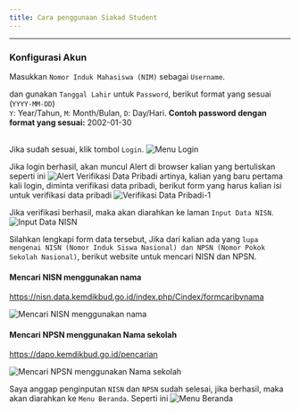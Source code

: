 ```yaml
---
title: Cara penggunaan Siakad Student
---
```

***

### Konfigurasi Akun

Masukkan `Nomor Induk Mahasiswa (NIM)` sebagai `Username`.

dan gunakan `Tanggal Lahir` untuk `Password`, berikut format yang sesuai (`YYYY-MM-DD`)<br />
`Y`: Year/Tahun, `M`: Month/Bulan, `D`: Day/Hari.
<b>Contoh password dengan format yang sesuai:</b> 2002-01-30<br /><br />

Jika sudah sesuai, klik tombol `Login`.
![Menu Login](https://media.discordapp.net/attachments/1017258633513422859/1017747625375694918/1.png)

Jika login berhasil, akan muncul Alert di browser kalian yang bertuliskan seperti ini
![Alert Verifikasi Data Pribadi](https://media.discordapp.net/attachments/1017258633513422859/1017748821859635281/verifikasi_data_pribadi.png)
artinya, kalian yang baru pertama kali login, diminta verifikasi data pribadi, berikut form yang harus kalian isi untuk verifikasi data pribadi
![Verifikasi Data Pribadi-1](https://media.discordapp.net/attachments/1017258633513422859/1017750744943820831/verifikasi_data_pribadi-2.png?width=501&height=671)

Jika verifikasi berhasil, maka akan diarahkan ke laman `Input Data NISN`.
![Input Data NISN](https://media.discordapp.net/attachments/1017258633513422859/1017751204077502584/input_data_nisn.png)

Silahkan lengkapi form data tersebut, Jika dari kalian ada yang `lupa mengenai NISN (Nomor Induk Siswa Nasional) dan NPSN (Nomor Pokok Sekolah Nasional)`, berikut website untuk mencari NISN dan NPSN.
#### Mencari NISN menggunakan nama
<a href="https://nisn.data.kemdikbud.go.id/index.php/Cindex/formcaribynama">https://nisn.data.kemdikbud.go.id/index.php/Cindex/formcaribynama</a>

![Mencari NISN menggunakan nama](https://media.discordapp.net/attachments/1017258633513422859/1017752105894821908/cari_nisn.png)

#### Mencari NPSN menggunakan Nama sekolah
<a href="https://dapo.kemdikbud.go.id/pencarian">https://dapo.kemdikbud.go.id/pencarian</a>

![Mencari NPSN menggunakan Nama sekolah](https://media.discordapp.net/attachments/1017258633513422859/1017752758964715593/cari_npsn.png)

Saya anggap penginputan `NISN` dan `NPSN` sudah selesai, jika berhasil, maka akan diarahkan ke `Menu Beranda`. Seperti ini
![Menu Beranda](https://media.discordapp.net/attachments/1017258633513422859/1017753729816072232/Screenshot_6.png?width=672&height=671)